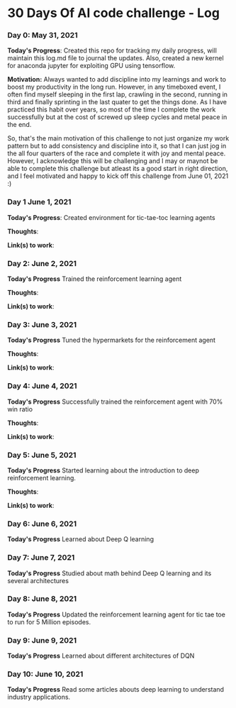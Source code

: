# 30 Days Of AI code challenge - Log 

### Day 0: May 31, 2021 

**Today's Progress**: Created this repo for tracking my daily progress, will maintain this log.md file to journal the updates.
Also, created a new kernel for anaconda jupyter for exploiting GPU using tensorflow. 

**Motivation:**  Always wanted to add discipline into my learnings and work to boost my productivity in the long run.
However, in any timeboxed event, I often find myself sleeping in the first lap, crawling in the second, running in third and finally sprinting in the last quater 
to get the things done. As I have practiced this habit over years, so most of the time 
I complete the work successfully but at the cost of screwed up sleep cycles and metal peace in the end.

So, that's the main motivation of this challenge to not just organize my work pattern but to add consistency and discipline into it, so that I can just jog in the all four
quarters of the race and complete it with joy and mental peace. However, I acknowledge this will be challenging
and I may or maynot be able to complete this challenge but atleast its a good start in right direction, and I feel motivated and happy
to kick off this challenge from June 01, 2021 :) 


### Day 1 June 1, 2021

**Today's Progress**:
Created environment for tic-tae-toc learning agents 

**Thoughts**:

**Link(s) to work**: 


### Day 2: June 2, 2021

**Today's Progress**
Trained the reinforcement learning agent

**Thoughts**:

**Link(s) to work**: 


### Day 3: June 3, 2021

**Today's Progress**
Tuned the hypermarkets for the reinforcement agent

**Thoughts**:

**Link(s) to work**: 


### Day 4: June 4, 2021

**Today's Progress**
Successfully trained the reinforcement agent with 70% win ratio 

**Thoughts**:

**Link(s) to work**: 

### Day 5: June 5, 2021

**Today's Progress**
Started learning about the introduction to deep reinforcement learning. 

**Thoughts**:

**Link(s) to work**: 

### Day 6: June 6, 2021

**Today's Progress**
Learned about Deep Q learning

### Day 7: June 7, 2021
**Today's Progress**
Studied about math behind Deep Q learning and its several architectures 


### Day 8: June 8, 2021
**Today's Progress**
Updated the reinforcement learning agent for tic tae toe to run for 5 Million episodes.

### Day 9: June 9, 2021
**Today's Progress**
Learned about different architectures of DQN 

### Day 10: June 10, 2021
**Today's Progress**
Read some articles abouts deep learning to understand industry applications.